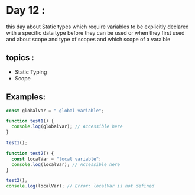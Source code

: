 # Day 12 :
 this day about Static types which require variables to be explicitly declared with a specific data type before they can be used or when they first used
 and about scope and type of scopes and which scope of a varaible


 ## topics :
 - Static Typing
 - Scope

## Examples:

```javascript
const globalVar = " global variable";

function test1() {
  console.log(globalVar); // Accessible here
}

test1();

function test2() {
  const localVar = "local variable";
  console.log(localVar); // Accessible here
}

test2();
console.log(localVar); // Error: localVar is not defined


```